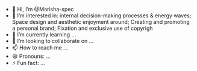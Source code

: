 - 👋 Hi, I’m @Marisha-spec
- 👀 I’m interested in: internal decision-making processes & energy waves;
Space design and aesthetic enjoyment around;
Creating and promoting a personal brand; 
Fixation and exclusive use of copyrigh
- 🌱 I’m currently learning ...
- 💞️ I’m looking to collaborate on ...
- 📫 How to reach me ...
- 😄 Pronouns: ...
- ⚡ Fun fact: ...

<!---
Marisha-spec/Marisha-spec is a ✨ special ✨ repository because its `README.md` (this file) appears on your GitHub profile.
You can click the Preview link to take a look at your changes.
--->
